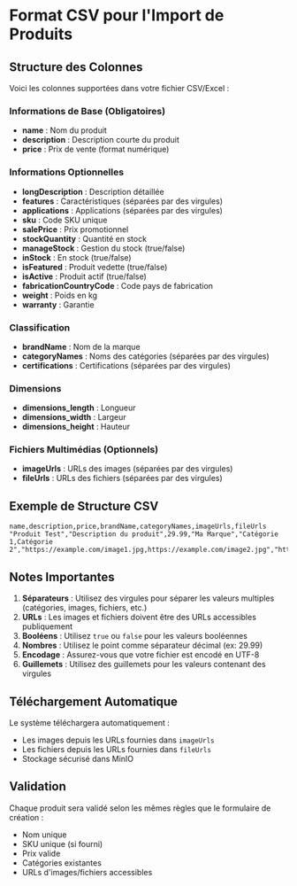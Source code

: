 # Format CSV pour l'Import de Produits

## Structure des Colonnes

Voici les colonnes supportées dans votre fichier CSV/Excel :

### Informations de Base (Obligatoires)
- **name** : Nom du produit
- **description** : Description courte du produit
- **price** : Prix de vente (format numérique)

### Informations Optionnelles
- **longDescription** : Description détaillée
- **features** : Caractéristiques (séparées par des virgules)
- **applications** : Applications (séparées par des virgules)
- **sku** : Code SKU unique
- **salePrice** : Prix promotionnel
- **stockQuantity** : Quantité en stock
- **manageStock** : Gestion du stock (true/false)
- **inStock** : En stock (true/false)
- **isFeatured** : Produit vedette (true/false)
- **isActive** : Produit actif (true/false)
- **fabricationCountryCode** : Code pays de fabrication
- **weight** : Poids en kg
- **warranty** : Garantie

### Classification
- **brandName** : Nom de la marque
- **categoryNames** : Noms des catégories (séparées par des virgules)
- **certifications** : Certifications (séparées par des virgules)

### Dimensions
- **dimensions_length** : Longueur
- **dimensions_width** : Largeur
- **dimensions_height** : Hauteur

### Fichiers Multimédias (Optionnels)
- **imageUrls** : URLs des images (séparées par des virgules)
- **fileUrls** : URLs des fichiers (séparées par des virgules)

## Exemple de Structure CSV

```csv
name,description,price,brandName,categoryNames,imageUrls,fileUrls
"Produit Test","Description du produit",29.99,"Ma Marque","Catégorie 1,Catégorie 2","https://example.com/image1.jpg,https://example.com/image2.jpg","https://example.com/doc.pdf"
```

## Notes Importantes

1. **Séparateurs** : Utilisez des virgules pour séparer les valeurs multiples (catégories, images, fichiers, etc.)
2. **URLs** : Les images et fichiers doivent être des URLs accessibles publiquement
3. **Booléens** : Utilisez `true` ou `false` pour les valeurs booléennes
4. **Nombres** : Utilisez le point comme séparateur décimal (ex: 29.99)
5. **Encodage** : Assurez-vous que votre fichier est encodé en UTF-8
6. **Guillemets** : Utilisez des guillemets pour les valeurs contenant des virgules

## Téléchargement Automatique

Le système téléchargera automatiquement :
- Les images depuis les URLs fournies dans `imageUrls`
- Les fichiers depuis les URLs fournies dans `fileUrls`
- Stockage sécurisé dans MinIO

## Validation

Chaque produit sera validé selon les mêmes règles que le formulaire de création :
- Nom unique
- SKU unique (si fourni)
- Prix valide
- Catégories existantes
- URLs d'images/fichiers accessibles
